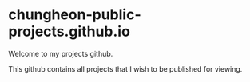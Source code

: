 # chungheon-public-projects.github.io
Welcome to my projects github.

This github contains all projects that I wish to be published for viewing.
